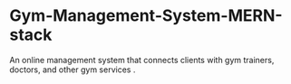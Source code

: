 # Gym-Management-System-MERN-stack
 An online management system that connects clients with gym trainers, doctors, and other gym services .
